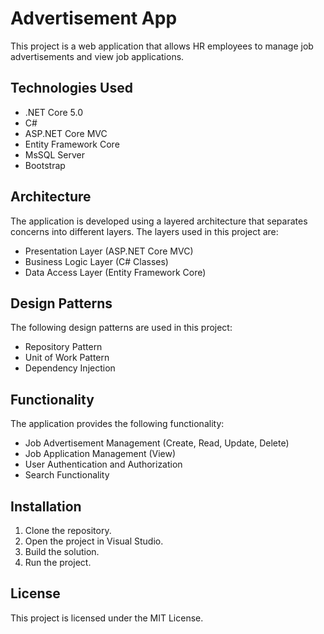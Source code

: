 # Advertisement App

This project is a web application that allows HR employees to manage job advertisements and view job applications.

## Technologies Used

- .NET Core 5.0
- C#
- ASP.NET Core MVC
- Entity Framework Core
- MsSQL Server
- Bootstrap

## Architecture

The application is developed using a layered architecture that separates concerns into different layers. The layers used in this project are:

- Presentation Layer (ASP.NET Core MVC)
- Business Logic Layer (C# Classes)
- Data Access Layer (Entity Framework Core)

## Design Patterns

The following design patterns are used in this project:

- Repository Pattern
- Unit of Work Pattern
- Dependency Injection

## Functionality

The application provides the following functionality:

- Job Advertisement Management (Create, Read, Update, Delete)
- Job Application Management (View)
- User Authentication and Authorization
- Search Functionality

## Installation

1. Clone the repository.
2. Open the project in Visual Studio.
3. Build the solution.
4. Run the project.

## License

This project is licensed under the MIT License.
